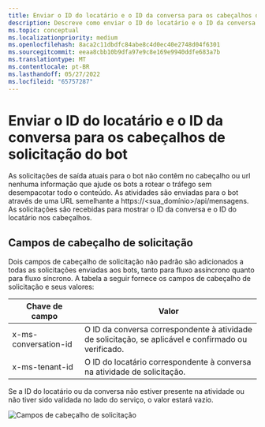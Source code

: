 ```yaml
---
title: Enviar o ID do locatário e o ID da conversa para os cabeçalhos de solicitação do bot
description: Descreve como enviar o ID do locatário e o ID da conversa para os cabeçalhos de solicitação do bot.
ms.topic: conceptual
ms.localizationpriority: medium
ms.openlocfilehash: 8aca2c11dbdfc84abe8c4d0ec40e2748d04f6301
ms.sourcegitcommit: eeaa8cbb10b9dfa97e9c8e169e9940ddfe683a7b
ms.translationtype: MT
ms.contentlocale: pt-BR
ms.lasthandoff: 05/27/2022
ms.locfileid: "65757287"
---
```

# <a name="send-tenant-id-and-conversation-id-to-the-request-headers-of-the-bot"></a>Enviar o ID do locatário e o ID da conversa para os cabeçalhos de solicitação do bot

As solicitações de saída atuais para o bot não contêm no cabeçalho ou url nenhuma informação que ajude os bots a rotear o tráfego sem desempacotar todo o conteúdo. As atividades são enviadas para o bot através de uma URL semelhante a https://<sua_domínio>/api/mensagens. As solicitações são recebidas para mostrar o ID da conversa e o ID do locatário nos cabeçalhos.

## <a name="request-header-fields"></a>Campos de cabeçalho de solicitação

Dois campos de cabeçalho de solicitação não padrão são adicionados a todas as solicitações enviadas aos bots, tanto para fluxo assíncrono quanto para fluxo síncrono. A tabela a seguir fornece os campos de cabeçalho de solicitação e seus valores:

| Chave de campo | Valor |
|----------------|-----------------|
| x-ms-conversation-id | O ID da conversa correspondente à atividade de solicitação, se aplicável e confirmado ou verificado. |
| x-ms-tenant-id | O ID do locatário correspondente à conversa na atividade de solicitação. |

Se a ID do locatário ou da conversa não estiver presente na atividade ou não tiver sido validada no lado do serviço, o valor estará vazio.

![Campos de cabeçalho de solicitação](~/assets/images/bots/requestheaderfields.png)
